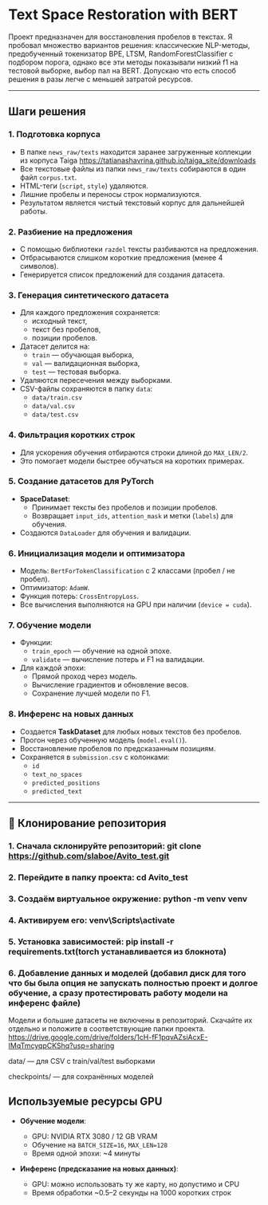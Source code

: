 # Text Space Restoration with BERT

Проект предназначен для восстановления пробелов в текстах. Я пробовал множество вариантов решения: классические NLP-методы, предобученный токенизатор BPE, LTSM, RandomForestClassifier с подбором порога, однако все эти методы показывали низкий f1 на тестовой выборке, выбор пал на BERT. Допускаю что есть способ решения в разы легче с меньшей затратой ресурсов.


---

## Шаги решения

### 1. Подготовка корпуса
- В папке `news_raw/texts` находится заранее загруженные коллекции из корпуса Taiga https://tatianashavrina.github.io/taiga_site/downloads
- Все текстовые файлы из папки `news_raw/texts` собираются в один файл `corpus.txt`.
- HTML-теги (`script`, `style`) удаляются.
- Лишние пробелы и переносы строк нормализуются.
- Результатом является чистый текстовый корпус для дальнейшей работы.

### 2. Разбиение на предложения
- С помощью библиотеки `razdel` тексты разбиваются на предложения.
- Отбрасываются слишком короткие предложения (менее 4 символов).
- Генерируется список предложений для создания датасета.

### 3. Генерация синтетического датасета
- Для каждого предложения сохраняется:
  - исходный текст,
  - текст без пробелов,
  - позиции пробелов.
- Датасет делится на:
  - `train` — обучающая выборка,
  - `val` — валидационная выборка,
  - `test` — тестовая выборка.
- Удаляются пересечения между выборками.
- CSV-файлы сохраняются в папку `data`:
  - `data/train.csv`
  - `data/val.csv`
  - `data/test.csv`

### 4. Фильтрация коротких строк
- Для ускорения обучения отбираются строки длиной до `MAX_LEN/2`.
- Это помогает модели быстрее обучаться на коротких примерах.

### 5. Создание датасетов для PyTorch
- **SpaceDataset**:
  - Принимает тексты без пробелов и позиции пробелов.
  - Возвращает `input_ids`, `attention_mask` и метки (`labels`) для обучения.
- Создаются `DataLoader` для обучения и валидации.

### 6. Инициализация модели и оптимизатора
- Модель: `BertForTokenClassification` с 2 классами (пробел / не пробел).
- Оптимизатор: `AdamW`.
- Функция потерь: `CrossEntropyLoss`.
- Все вычисления выполняются на GPU при наличии (`device = cuda`).

### 7. Обучение модели
- Функции:
  - `train_epoch` — обучение на одной эпохе.
  - `validate` — вычисление потерь и F1 на валидации.
- Для каждой эпохи:
  - Прямой проход через модель.
  - Вычисление градиентов и обновление весов.
  - Сохранение лучшей модели по F1.

### 8. Инференс на новых данных
- Создается **TaskDataset** для любых новых текстов без пробелов.
- Прогон через обученную модель (`model.eval()`).
- Восстановление пробелов по предсказанным позициям.
- Сохраняется в `submission.csv` с колонками:
  - `id`
  - `text_no_spaces`
  - `predicted_positions`
  - `predicted_text`


---

## 🔹 Клонирование репозитория

### 1. Сначала склонируйте репозиторий: git clone https://github.com/slaboe/Avito_test.git

### 2. Перейдите в папку проекта: cd Avito_test
### 3. Создаём виртуальное окружение: python -m venv venv
### 4. Активируем его: venv\Scripts\activate
### 5. Установка зависимостей: pip install -r requirements.txt(torch устанавливается из блокнота)
### 6. Добавление данных и моделей (добавил диск для того что бы была опция не запускать полностью проект и долгое обучение, а сразу протестировать работу модели на инференс файле)
Модели и большие датасеты не включены в репозиторий.
Скачайте их отдельно  и положите в соответствующие папки проекта. 
https://drive.google.com/drive/folders/1cH-fF1pqvAZsiAcxE-IMqTmcyqpCKShq?usp=sharing

data/ — для CSV с train/val/test выборками

checkpoints/ — для сохранённых моделей
## Используемые ресурсы GPU

- **Обучение модели**:
    - GPU: NVIDIA RTX 3080 / 12 GB VRAM
    - Обучение на `BATCH_SIZE=16`, `MAX_LEN=128`
    - Время одной эпохи: ~4 минуты

- **Инференс (предсказание на новых данных)**:
    - GPU: можно использовать ту же карту, но допустимо и CPU
    - Время обработки ~0.5–2 секунды на 1000 коротких строк
